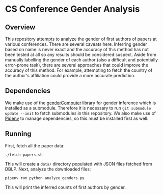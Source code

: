 # CS Conference Gender Analysis

## Overview

This repository attempts to analyze the gender of first authors of papers at various conferences.
There are several caveats here.
Inferring gender based on name is never exact and the accuracy of this method has not been tested at all so any results should be considered suspect.
Aside from manually labelling the gender of each author (also a difficult and potentially error-prone task), there are several approaches that could improve the accuracy of this method.
For example, attempting to fetch the country of the author's affiliation could provide a more accurate prediction.

## Dependencies

We make use of the [genderComputer](https://github.com/tue-mdse/genderComputer) library for gender inference which is installed as a submodule.
Therefore it is necessary to run `git submodule update --init` to fetch submodules in this repository.
We also make use of [Pipenv](https://pipenv.pypa.io/) to manage dependencies, so this must be installed first as well.


## Running

First, fetch all the paper data:

    ./fetch-papers.sh

This will create a `data/` directory populated with JSON files fetched from DBLP.
Next, analyze the downloaded files:

    pipenv run python analyze_genders.py

This will print the inferred counts of first authors by gender.

